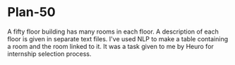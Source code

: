 # Plan-50
A fifty floor building has many rooms in each floor. A description of each floor is given in separate text files. I've used NLP to make a table containing a room and the room linked to it. It was a task given to me by Heuro for internship selection process.
